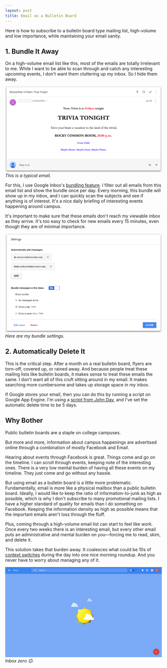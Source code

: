 ```yaml
---
layout: post
title: Email as a Bulletin Board
---
```


Here is how to subscribe to a bulletin board type mailing list, high-volume and low importance, while maintaining your email sanity.

## 1. Bundle It Away

On a high-volume email list like this, most of the emails are totally irrelevant to me. While I want to be able to scan through and catch any interesting upcoming events, I don't want them cluttering up my inbox. So I hide them away.

![inbox-rockywire-example.png](/assets/2015/01/inbox-rockywire-example.png)*This is a typical email.*

For this, I use Google Inbox's [bundling feature][bundling]. I filter out all emails from this email list and show the bundle once per day. Every morning, this bundle will show up in my inbox, and I can quickly scan the subjects and see if anything is of interest. It's a nice daily briefing of interesting events happening around campus.

It's important to make sure that these emails don't reach my viewable inbox as they arrive. It's too easy to check for new emails every 15 minutes, even though they are of minimal importance.

![inbox-bundle.png](/assets/2015/01/inbox-bundle.png)*Here are my bundle settings.*

[bundling]: https://support.google.com/inbox/answer/6050237?hl=en

## 2. Automatically Delete It

This is the critical step. After a month on a real bulletin board, flyers are torn-off, covered up, or rained away. And because people treat these mailing lists like bulletin boards, it makes sense to treat these emails the same. I don't want all of this cruft sitting around in my email. It makes searching more cumbersome and takes up storage space in my inbox.

If Google stores your email, then you can do this by running a script on Google App Engine. I'm using a [script from John Day][script], and I've set the automatic delete time to be 5 days.

[script]: http://www.johneday.com/422/time-based-gmail-filters-with-google-apps-script

## Why Bother

Public bulletin boards are a staple on college campuses.

But more and more, information about campus happenings are advertised online through a combination of mostly Facebook and Email.

Hearing about events through Facebook is great. Things come and go on the timeline. I can scroll through events, keeping note of the interesting ones. There is a very low mental burden of having all these events on my timeline. They just come and go without any hassle.

But using email as a bulletin board is a little more problematic. Fundamentally, email is more like a physical mailbox than a public bulletin board. Ideally, I would like to keep the ratio of information-to-junk as high as possible, which is why I don't subscribe to many promotional mailing lists. I have a higher standard of quality for emails than I do something on Facebook. Keeping the information density as high as possible means that the important emails aren't loss through the fluff.

Plus, coming through a high-volume email list can start to feel like work. Once every two weeks there is an interesting email, but every other email puts an administrative and mental burden on you—forcing me to read, skim, and delete it.

This solution takes that burden away. It coalesces what could be 10s of [context switches][cs] during the day into one nice morning roundup. And you never have to worry about managing any of it.

![inbox-zero.png](/assets/2015/01/inbox-zero.png)*Inbox zero 😊.*

[cs]: http://blog.codinghorror.com/the-multi-tasking-myth/
